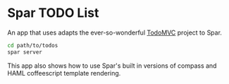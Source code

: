 # Spar TODO List

An app that uses adapts the ever-so-wonderful [TodoMVC](http://addyosmani.github.com/todomvc/) project to Spar.

```bash
cd path/to/todos
spar server
```

This app also shows how to use Spar's built in versions of compass and HAML coffeescript template rendering.